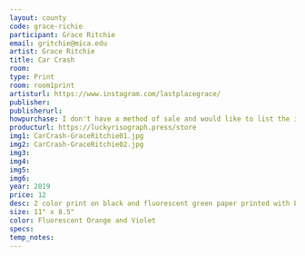 ```yaml
---
layout: county 
code: grace-richie
participant: Grace Ritchie
email: gritchie@mica.edu
artist: Grace Ritchie
title: Car Crash
room: 
type: Print
room: room1print
artisturl: https://www.instagram.com/lastplacegrace/
publisher: 
publisherurl: 
howpurchase: I don't have a method of sale and would like to list the item on lucky risograph/zine hug's website
producturl: https://luckyrisograph.press/store
img1: CarCrash-GraceRitchie01.jpg
img2: CarCrash-GraceRitchie02.jpg
img3: 
img4: 
img5: 
img6: 
year: 2019
price: 12
desc: 2 color print on black and fluorescent green paper printed with Lucky Risograph fall of 2019
size: 11" x 8.5"
color: Fluorescent Orange and Violet
specs: 
temp_notes: 
---
```

